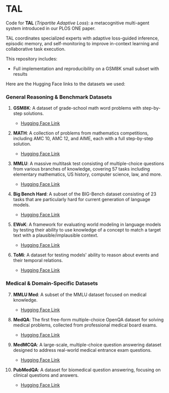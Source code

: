 
# TAL

Code for **TAL** (*Tripartite Adaptive Loss*): a metacognitive multi-agent system introduced in our PLOS ONE paper.

TAL coordinates specialized experts with adaptive loss-guided inference, episodic memory, and self-monitoring to improve in-context learning and collaborative task execution.

This repository includes:

* Full implementation and reproducibility on a GSM8K small subset with results

Here are the Hugging Face links to the datasets we used:

### General Reasoning & Benchmark Datasets

1. **GSM8K**: A dataset of grade-school math word problems with step-by-step solutions.

   * [Hugging Face Link](https://huggingface.co/datasets/openai/gsm8k)

2. **MATH**: A collection of problems from mathematics competitions, including AMC 10, AMC 12, and AIME, each with a full step-by-step solution.

   * [Hugging Face Link](https://huggingface.co/datasets/hendrycks/competition_math)

3. **MMLU**: A massive multitask test consisting of multiple-choice questions from various branches of knowledge, covering 57 tasks including elementary mathematics, US history, computer science, law, and more.

   * [Hugging Face Link](https://huggingface.co/datasets/cais/mmlu)

4. **Big Bench Hard**: A subset of the BIG-Bench dataset consisting of 23 tasks that are particularly hard for current generation of language models.

   * [Hugging Face Link](https://huggingface.co/datasets/maveriq/bigbenchhard)

5. **EWoK**: A framework for evaluating world modeling in language models by testing their ability to use knowledge of a concept to match a target text with a plausible/implausible context.

   * [Hugging Face Link](https://huggingface.co/datasets/ewok-core/ewok-core-1.0)

6. **ToMi**: A dataset for testing models' ability to reason about events and their temporal relations.

   * [Hugging Face Link](https://huggingface.co/datasets/tasksource/tomi-nli)

### Medical & Domain-Specific Datasets

7. **MMLU Med**: A subset of the MMLU dataset focused on medical knowledge.

   * [Hugging Face Link](https://huggingface.co/datasets/brucewlee1/mmlu-college-medicine)

8. **MedQA**: The first free-form multiple-choice OpenQA dataset for solving medical problems, collected from professional medical board exams.

   * [Hugging Face Link](https://huggingface.co/datasets/bigbio/med_qa)

9. **MedMCQA**: A large-scale, multiple-choice question answering dataset designed to address real-world medical entrance exam questions.

   * [Hugging Face Link](https://huggingface.co/datasets/openlifescienceai/medmcqa)

10. **PubMedQA**: A dataset for biomedical question answering, focusing on clinical questions and answers.

    * [Hugging Face Link](https://huggingface.co/datasets/GBaker/MedQA-USMLE-4-options)
